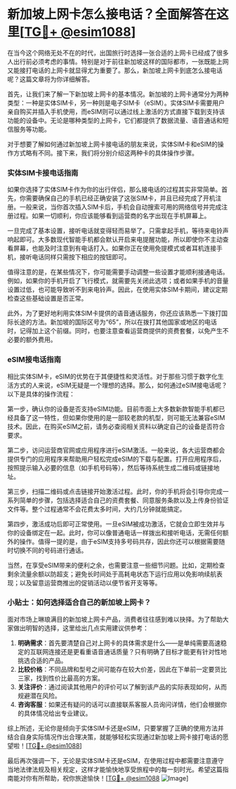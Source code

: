 # 新加坡上网卡怎么接电话？全面解答在这里[[TG💪+ @esim1088](https://t.me/s/esim1088)]

在当今这个网络无处不在的时代，出国旅行时选择一张合适的上网卡已经成了很多人出行前必须考虑的事情。特别是对于前往新加坡这样的国际都市，一张既能上网又能接打电话的上网卡就显得尤为重要了。那么，新加坡上网卡到底怎么接电话呢？这篇文章将为你详细解答。

首先，让我们来了解一下新加坡上网卡的基本情况。新加坡的上网卡通常分为两种类型：一种是实体SIM卡，另一种则是电子SIM卡（eSIM）。实体SIM卡需要用户亲自购买并插入手机使用，而eSIM则可以通过线上激活的方式直接下载到支持该功能的设备中。无论是哪种类型的上网卡，它们都提供了数据流量、语音通话和短信服务等功能。

对于想要了解如何通过新加坡上网卡接电话的朋友来说，实体SIM卡和eSIM的操作方式略有不同。接下来，我们将分别介绍这两种卡的具体操作步骤。

### 实体SIM卡接电话指南

如果你选择了实体SIM卡作为你的出行伴侣，那么接电话的过程其实非常简单。首先，你需要确保自己的手机已经正确安装了这张SIM卡，并且已经完成了开机注册。一般来说，当你首次插入SIM卡后，手机会自动搜索可用的网络信号并完成注册过程。如果一切顺利，你应该能够看到运营商的名字出现在手机屏幕上。

一旦完成了基本设置，接听电话就变得轻而易举了。只需拿起手机，等待来电铃声响起即可。大多数现代智能手机都会默认开启来电提醒功能，所以即使你不主动查看屏幕，也能及时注意到有电话打入。如果你正在使用免提模式或者耳机连接手机，接听电话同样只需按下相应的按钮即可。

值得注意的是，在某些情况下，你可能需要手动调整一些设置才能顺利接通电话。例如，如果你的手机开启了飞行模式，就需要先关闭此选项；或者如果手机的音量设置过低，也可能导致听不到来电铃声。因此，在使用实体SIM卡期间，建议定期检查这些基础设置是否正常。

此外，为了更好地利用实体SIM卡提供的语音通话服务，你还应该熟悉一下拨打国际长途的方法。新加坡的国际区号为“65”，所以在拨打其他国家或地区的电话时，记得加上这个前缀。同时，也要注意查看运营商提供的资费套餐，以免产生不必要的额外费用。

### eSIM接电话指南

相比实体SIM卡，eSIM的优势在于其便捷性和灵活性。对于那些习惯于数字化生活方式的人来说，eSIM无疑是一个理想的选择。那么，如何通过eSIM接电话呢？以下是具体的操作流程：

第一步，确认你的设备是否支持eSIM功能。目前市面上大多数新款智能手机都已经具备了这一特性，但如果你使用的是一部较老款的机型，则可能无法兼容eSIM技术。因此，在购买eSIM之前，请务必查阅相关资料以确定自己的设备是否符合要求。

第二步，访问运营商官网或应用程序进行eSIM激活。一般来说，各大运营商都会提供专门的应用程序来帮助用户轻松完成eSIM的下载与配置。打开应用程序后，按照提示输入必要的信息（如手机号码等），然后等待系统生成二维码或链接地址。

第三步，扫描二维码或点击链接开始激活过程。此时，你的手机将会引导你完成一系列简单的步骤，包括选择适合自己的资费套餐、同意服务条款以及上传身份验证文件等。整个过程通常不会花费太多时间，大约几分钟就能搞定。

第四步，激活成功后即可正常使用。一旦eSIM被成功激活，它就会立即生效并与你的设备绑定在一起。此时，你可以像普通电话一样拨出和接听电话，无需任何额外的操作。值得一提的是，由于eSIM支持多号码共存，因此你还可以根据需要随时切换不同的号码进行通话。

当然，在享受eSIM带来的便利之余，也需要注意一些细节问题。比如，定期检查剩余流量余额以防超支；避免长时间处于高耗电状态下运行应用以免影响续航表现；以及留意运营商推出的促销活动以便节省开支等等。

### 小贴士：如何选择适合自己的新加坡上网卡？

面对市场上琳琅满目的新加坡上网卡产品，消费者往往感到难以抉择。为了帮助大家做出明智的选择，这里给出几点实用建议供参考：

1. **明确需求**：首先要清楚自己对上网卡的具体需求是什么——是单纯需要高速稳定的互联网连接还是更看重语音通话质量？只有明确了目标才能更有针对性地挑选合适的产品。
2. **比较价格**：不同品牌和型号之间可能存在较大价差，因此在下单前一定要货比三家，找到性价比最高的方案。
3. **关注评价**：通过阅读其他用户的评价可以了解到该产品的实际表现如何，从而规避潜在风险。
4. **咨询客服**：如果还有疑问的话可以直接联系客服人员询问详情，他们会根据你的具体情况给出专业建议。

综上所述，无论你是倾向于实体SIM卡还是eSIM，只要掌握了正确的使用方法并结合自身实际情况作出合理决策，就能够轻松实现通过新加坡上网卡接打电话的愿望啦！[[TG💪+ @esim1088](https://t.me/s/esim1088)]

最后再次强调一下，无论是实体SIM卡还是eSIM，在使用过程中都需要注意遵守当地法律法规及相关规定，这样才能愉快地享受旅程中的每一刻时光。希望这篇指南能对你有所帮助，祝你旅途愉快！[[TG💪+ @esim1088](https://t.me/s/esim1088) ![Image](https://i.postimg.cc/4NQfJmqS/Snipaste-2025-05-13-00-14-12.png)]